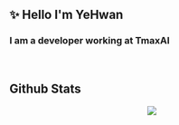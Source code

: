 ## ✨ Hello I'm YeHwan
### I am a developer working at TmaxAI

<br/>

## Github Stats  
<div align="center"><img src="https://github-readme-stats.vercel.app/api?username=OhYeHwan&show_icons=true&count_private=true&hide_border=true" align="center" /></div>  

<br/> 

